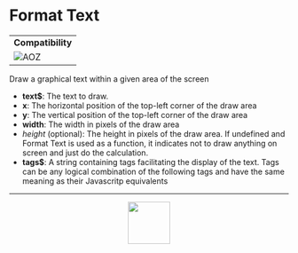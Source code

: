 # Format Text
<table><tr><td colspan="2"><b>Compatibility</b></td></tr><tr><td><img src="https://drive.google.com/uc?export=view&id=1NbXQFq8_hw18wZSmQiAaH8PEkx0iN0ue" valign="center" all="AOZ" title="AOZ" /></td></tr></table>

Draw a graphical text within a given area of the screen
- **text&dollar;**: The text to draw.
- **x**: The horizontal position of the top-left corner of the draw area
- **y**: The vertical position of the top-left corner of the draw area
- **width**: The width in pixels of the draw area
- _height_ (optional): The height in pixels of the draw area. If undefined and Format Text is used as a function, it indicates not to draw anything on screen and just do the calculation.
- **tags&dollar;**: A string containing tags facilitating the display of the text. Tags can be any logical combination of the following tags and have the same meaning as their Javascritp equivalents
---
<p align="center"><img valign="middle" width="76px" src="https://drive.google.com/uc?export=view&id=1c2KO0LJpvMS9X9CAGV6dOfciR7OWhdKA" /></p>